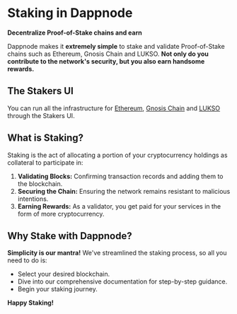 # Staking in Dappnode

**Decentralize Proof-of-Stake chains and earn**

Dappnode makes it **extremely simple** to stake and validate Proof-of-Stake chains such as Ethereum, Gnosis Chain and LUKSO. **Not only do you contribute to the network's security, but you also earn handsome rewards.**

## The Stakers UI
You can run all the infrastructure for [Ethereum](/docs/user/staking/ethereum/solo/mainnet), [Gnosis Chain](/docs/user/staking/gnosis-chain/solo) and [LUKSO](/docs/user/staking/lukso/solo) through the Stakers UI.



## What is Staking?
Staking is the act of allocating a portion of your cryptocurrency holdings as collateral to participate in:
1. **Validating Blocks:** Confirming transaction records and adding them to the blockchain.
2. **Securing the Chain:** Ensuring the network remains resistant to malicious intentions.
3. **Earning Rewards:** As a validator, you get paid for your services in the form of more cryptocurrency.

## Why Stake with Dappnode?
**Simplicity is our mantra!** We've streamlined the staking process, so all you need to do is:
- Select your desired blockchain.
- Dive into our comprehensive documentation for step-by-step guidance.
- Begin your staking journey.

**Happy Staking!**
